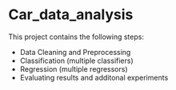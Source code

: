 # Car_data_analysis
This project contains the following steps:
 - Data Cleaning and Preprocessing
 - Classification (multiple classifiers)
 - Regression (multiple regressors)
 - Evaluating results and additonal experiments

